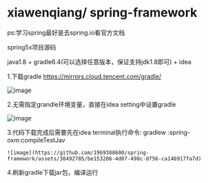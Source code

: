 # xiawenqiang/ spring-framework

ps:学习spring最好是去spring.io看官方文档

spring5x项目源码

java1.8 + gradle6.4(可以选择任意版本，保证支持jdk1.8即可) + idea

1.下载gradle
    https://mirrors.cloud.tencent.com/gradle/

   ![image](https://github.com/1969308600/spring-framework/assets/38492785/36a81906-c275-4bec-a0df-dbb5ce1923d2)


2.无需指定grandle环境变量，直接在idea setting中设置gradle

![image](https://github.com/1969308600/spring-framework/assets/38492785/4a8c5a4a-69d7-405b-98fd-676978aac43c)


3.代码下载完成后需要先在idea terminal执行命令:
    gradlew :spring-oxm:compileTestJav

    ![image](https://github.com/1969308600/spring-framework/assets/38492785/be153286-4d07-498c-8f56-ca146917fa7d)

    
4.刷新gradle下载jar包，编译运行
